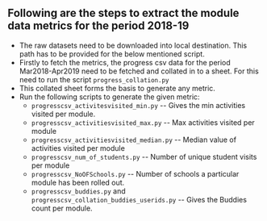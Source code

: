 **Following are the steps to extract the module data metrics for the period 2018-19**
---
* The raw datasets need to be downloaded into local destination. This path has to be provided for the below mentioned script.
* Firstly to fetch the metrics, the progress csv data for the period Mar2018-Apr2019 need to be fetched and collated in to a sheet. For this need to run the script `progress_collation.py`
* This collated sheet forms the basis to generate any metric.
* Run the following scripts to generate the given metric:
    - `progresscsv_activitesvisited_min.py` -- Gives the min activities visited per module.
    - `progresscsv_activitiesvisited_max.py` -- Max activities visited per module
    - `progresscsv_activitiesvisited_median.py` -- Median value of activities visited per module
    - `progresscsv_num_of_students.py` -- Number of unique student visits per module
    - `progresscsv_NoOFSchools.py` -- Number of schools a particular module has been rolled out.
    - `progresscsv_buddies.py` and `progresscsv_collation_buddies_userids.py` -- Gives the Buddies count per module.
